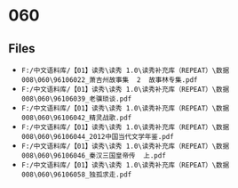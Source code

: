 # 060

## Files

- `F:/中文语料库/【01】读秀\读秀 1.0\读秀补充库（REPEAT）\数据008\060\96106022_萧吉州故事集  2  故事林专集.pdf`
- `F:/中文语料库/【01】读秀\读秀 1.0\读秀补充库（REPEAT）\数据008\060\96106039_老骥琐谈.pdf`
- `F:/中文语料库/【01】读秀\读秀 1.0\读秀补充库（REPEAT）\数据008\060\96106042_精灵战歌.pdf`
- `F:/中文语料库/【01】读秀\读秀 1.0\读秀补充库（REPEAT）\数据008\060\96106044_2012中国当代文学年鉴.pdf`
- `F:/中文语料库/【01】读秀\读秀 1.0\读秀补充库（REPEAT）\数据008\060\96106046_秦汉三国皇帝传  上.pdf`
- `F:/中文语料库/【01】读秀\读秀 1.0\读秀补充库（REPEAT）\数据008\060\96106058_独孤求走.pdf`
